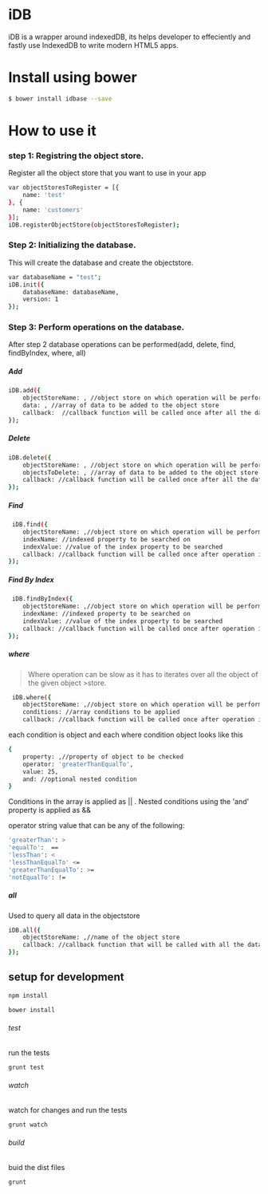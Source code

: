 # iDB

iDB is a wrapper around indexedDB, its helps developer to effeciently and fastly use IndexedDB to write modern HTML5 apps.

# Install using bower

```sh
$ bower install idbase --save
```

# How to use it
### step 1: Registring the object store.
Register all the object store that you want to use in your app

```sh
var objectStoresToRegister = [{
    name: 'test'
}, {
    name: 'customers'
}];
iDB.registerObjectStore(objectStoresToRegister);
```

### Step 2: Initializing the database.
This will create the database and create the objectstore.
```sh
var databaseName = "test";
iDB.init({
    databaseName: databaseName,
    version: 1
});
```
### Step 3: Perform operations on the database.
After step 2 database operations can be performed(add, delete, find, findByIndex, where, all)

##### Add

```sh
iDB.add({
    objectStoreName: , //object store on which operation will be performed
    data: , //array of data to be added to the object store
    callback:  //callback function will be called once after all the data is added.
});
```
##### Delete

```sh
iDB.delete({
    objectStoreName: , //object store on which operation will be performed
    objectsToDelete: , //array of data to be added to the object store
    callback: //callback function will be called once after all the data is delete.
});
```
##### Find
```sh
 iDB.find({
    objectStoreName: ,//object store on which operation will be performed
    indexName: //indexed property to be searched on 
    indexValue: //value of the index property to be searched
    callback: //callback function will be called once after operation is performend.
});
```

##### Find By Index
```sh
 iDB.findByIndex({
    objectStoreName: ,//object store on which operation will be performed
    indexName: //indexed property to be searched on 
    indexValue: //value of the index property to be searched
    callback: //callback function will be called once after operation is performend.
});
```
##### where
> Where operation can be slow as it has to iterates over all the object of the given object >store.

```sh
 iDB.where({
    objectStoreName: ,//object store on which operation will be performed
    conditions: //array conditions to be applied
    callback: //callback function will be called once after operation is performend.
```
each condition is  object and each where condition object looks like this 
```sh
{
    property: ,//property of object to be checked
    operator: 'greaterThanEqualTo', 
    value: 25,
    and: //optional nested condition
}
```            
Conditions in the array is applied as || . Nested conditions using the 'and' property is applied as &&

operator string value that can be any of the following:
```sh
'greaterThan': >
'equalTo':  ==
'lessThan': < 
'lessThanEqualTo' <=
'greaterThanEqualTo': >=
'notEqualTo': !=
```
##### all
Used to query all data in the objectstore
```sh
iDB.all({
    objectStoreName: ,//name of the object store
    callback: //callback function that will be called with all the data once the operations completes
});
```

## setup for development
```sh
npm install
```
```sh
bower install
```

###### test
run the tests
```sh
grunt test
```

###### watch
watch for changes and run the tests
```sh
grunt watch
```

###### build
buid the dist files
```sh
grunt
```